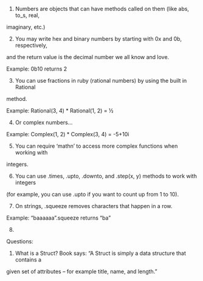 1) Numbers are objects that can have methods called on them (like abs, to_s, real, 

imaginary, etc.) 


2) You may write hex and binary numbers by starting with 0x and 0b, respectively, 

and the return value is the decimal number we all know and love.

Example: 0b10 returns 2


3) You can use fractions in ruby (rational numbers) by using the built in Rational 

method.

Example: Rational(3, 4) * Rational(1, 2) = ½


4) Or complex numbers…

Example: Complex(1, 2) * Complex(3, 4) = -5+10i


5) You can require ‘mathn’ to access more complex functions when working with 

integers.


6) You can use .times, .upto, .downto, and .step(x, y) methods to work with integers 

(for example, you can use .upto if you want to count up from 1 to 10).


7) On strings, .squeeze removes characters that happen in a row.

Example: “baaaaaa”.squeeze returns “ba”


8) 

Questions:

1) What is a Struct? Book says: “A Struct is simply a data structure that contains a 

given set of attributes – for example title, name, and length.”
